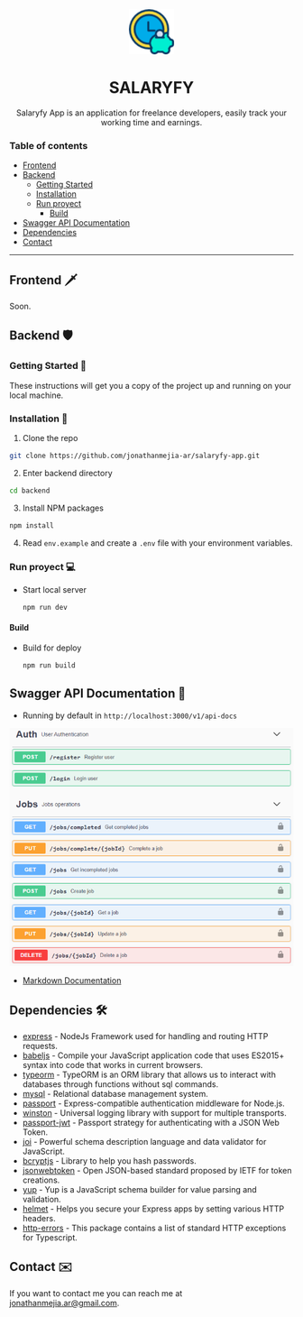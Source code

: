 <div align="center">
    <img src="logo.png" alt="Logo" width="80" height="80">
    <h1 align="center">SALARYFY</h1>
    <p>Salaryfy App is an application for freelance developers, easily track your working time and earnings.</p>
</div>

### Table of contents

- [Frontend](#frontend-%EF%B8%8F)
- [Backend](#backend-%EF%B8%8F)
  - [Getting Started](#getting-started-)
  - [Installation](#installation-)
  - [Run proyect](#run-proyect-)
    - [Build](#build)
- [Swagger API Documentation](#swagger-api-documentation-)
- [Dependencies](#dependencies-%EF%B8%8F)
- [Contact](#contact-%EF%B8%8F)

---

## Frontend 🗡️

Soon.

## Backend 🛡️

### Getting Started 🚀

These instructions will get you a copy of the project up and running on your local machine.

### Installation 🔧

1. Clone the repo

```sh
git clone https://github.com/jonathanmejia-ar/salaryfy-app.git
```

2. Enter backend directory

```sh
cd backend
```

3. Install NPM packages

```sh
npm install
```

4. Read `env.example` and create a `.env` file with your environment variables.

### Run proyect 💻

- Start local server
  ```sh
  npm run dev
  ```

#### Build

- Build for deploy
  ```sh
  npm run build
  ```

## Swagger API Documentation 📄

- Running by default in `http://localhost:3000/v1/api-docs`

![swagger-image](backend/src/docs/images/swagger.png)

- [Markdown Documentation](backend/src/docs/swagger.md)

## Dependencies 🛠️

- [express](https://www.npmjs.com/package/express) - NodeJs Framework used for handling and routing HTTP requests.
- [babeljs](https://babeljs.io/docs/en/usage) - Compile your JavaScript application code that uses ES2015+ syntax into code that works in current browsers.
- [typeorm](https://www.npmjs.com/package/typeorm) - TypeORM is an ORM library that allows us to interact with databases through functions without sql commands.
- [mysql](https://www.npmjs.com/package/mysql) - Relational database management system.
- [passport](https://www.npmjs.com/package/passport) - Express-compatible authentication middleware for Node.js.
- [winston](https://www.npmjs.com/package/winston) - Universal logging library with support for multiple transports.
- [passport-jwt](https://www.npmjs.com/package/passport-jwt) - Passport strategy for authenticating with a JSON Web Token.
- [joi](https://www.npmjs.com/package/joi) - Powerful schema description language and data validator for JavaScript.
- [bcryptjs](https://www.npmjs.com/package/bcryptjs) - Library to help you hash passwords.
- [jsonwebtoken](https://www.npmjs.com/package/jsonwebtoken) - Open JSON-based standard proposed by IETF for token creations.
- [yup](https://www.npmjs.com/package/yup) - Yup is a JavaScript schema builder for value parsing and validation.
- [helmet](https://www.npmjs.com/package/helmet) - Helps you secure your Express apps by setting various HTTP headers.
- [http-errors](https://www.npmjs.com/package/@curveball/http-errors) - This package contains a list of standard HTTP exceptions for Typescript.

## Contact ✉️

If you want to contact me you can reach me at <jonathanmejia.ar@gmail.com>.
